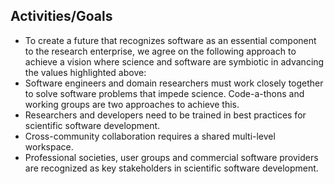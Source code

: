 ## Activities/Goals
- To create a future that recognizes software as an essential component to the research enterprise, we agree on the following approach to achieve a vision where science and software are symbiotic in advancing the values highlighted above:
- Software engineers and domain researchers must work closely together to solve software problems that impede science. Code-a-thons and working groups are two approaches to achieve this.
- Researchers and developers need to be trained in best practices for scientific software development.
- Cross-community collaboration requires a shared multi-level workspace. 
- Professional societies, user groups and commercial software providers are recognized as key stakeholders in scientific software development.

